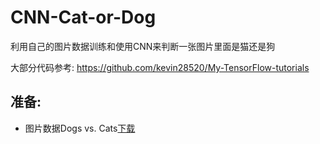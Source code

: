 # CNN-Cat-or-Dog
利用自己的图片数据训练和使用CNN来判断一张图片里面是猫还是狗

大部分代码参考: https://github.com/kevin28520/My-TensorFlow-tutorials 

## 准备:

- 图片数据Dogs vs. Cats[下载](https://www.kaggle.com/c/dogs-vs-cats/data)

